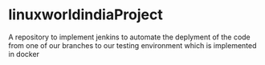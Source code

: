 # linuxworldindiaProject
A repository to implement jenkins to automate the deplyment of the code from one of our branches to our testing environment which is implemented in docker
